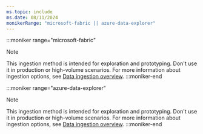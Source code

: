 ```yaml
---
ms.topic: include
ms.date: 08/11/2024
monikerRange: "microsoft-fabric || azure-data-explorer"
---
```


:::moniker range="microsoft-fabric"
> [!NOTE]
> This ingestion method is intended for exploration and prototyping. Don't use it in production or high-volume scenarios. For more information about ingestion options, see [Data ingestion overview](/real-time-intelligence/ingest-data-overview).
:::moniker-end

:::moniker range="azure-data-explorer"
> [!NOTE]
> This ingestion method is intended for exploration and prototyping. Don't use it in production or high-volume scenarios. For more information about ingestion options, see [Data ingestion overview](/azure/data-explorer/ingest-data-overview).
:::moniker-end
